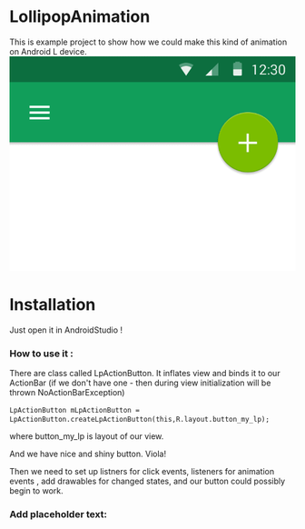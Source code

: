 LollipopAnimation
=================
This is example project to show how we could make this kind of animation on Android L device. 
![Screenshot](android-l.gif)

# Installation

Just open it in AndroidStudio !

### How to use it :

  There are class called LpActionButton. It inflates view and binds it to our ActionBar (if we don't have one - then during view initialization will be thrown NoActionBarException)
  
    LpActionButton mLpActionButton = LpActionButton.createLpActionButton(this,R.layout.button_my_lp);
  
  where button_my_lp is layout of our view. 
  
  And we have nice and shiny button. Viola! 
  
  
  
  Then we need to set up listners for click events, listeners for animation events , add drawables for changed states, 
  and our button could possibly begin to work. 
  
  
  
  
### Add placeholder text:

